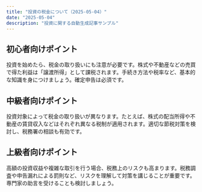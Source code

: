 ```yaml
---
title: "投資の税金について（2025-05-04）"
date: "2025-05-04"
description: "投資に関する自動生成記事サンプル"
---
```


## 初心者向けポイント
投資を始めたら、税金の取り扱いにも注意が必要です。株式や不動産などの売買で得た利益は「譲渡所得」として課税されます。手続き方法や税率など、基本的な知識を身につけましょう。確定申告は必須です。

## 中級者向けポイント
投資対象によって税金の取り扱いが異なります。たとえば、株式の配当所得や不動産の賃貸収入などはそれぞれ異なる税制が適用されます。適切な節税対策を検討し、税務署の相談も有効です。

## 上級者向けポイント
高額の投資収益や複雑な取引を行う場合、税務上のリスクも高まります。税務調査や申告漏れによる罰則など、リスクを理解して対策を講じることが重要です。専門家の助言を受けることも検討しましょう。
